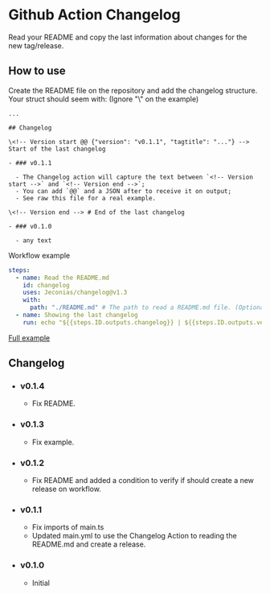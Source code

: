 # Github Action Changelog

Read your README and copy the last information about changes for the new tag/release.

## How to use

Create the README file on the repository and add the changelog structure. Your struct should seem with:
(Ignore "\\" on the example)

```
...

## Changelog

\<!-- Version start @@ {"version": "v0.1.1", "tagtitle": "..."} --> Start of the last changelog

- ### v0.1.1

  - The Changelog action will capture the text between `<!-- Version start -->` and `<!-- Version end -->`;
  - You can add `@@` and a JSON after to receive it on output;
  - See raw this file for a real example.

\<!-- Version end --> # End of the last changelog

- ### v0.1.0

  - any text

```

Workflow example

```yml
steps:
  - name: Read the README.md
    id: changelog
    uses: Jeconias/changelog@v1.3
    with:
      path: "./README.md" # The path to read a README.md file. (Optional)
  - name: Showing the last changelog
    run: echo "${{steps.ID.outputs.changelog}} | ${{steps.ID.outputs.version}}"
```

[Full example](https://github.com/Jeconias/changelog/blob/main/.github/workflows/main.yml)

## Changelog

<!-- Version start @@ {"version": "v1.4", "release": "Stable", "shouldCreateRelease": "true"} -->

- ### v0.1.4

  - Fix README.
  <!-- Version end -->

- ### v0.1.3

  - Fix example.

- ### v0.1.2

  - Fix README and added a condition to verify if should create a new release on workflow.

- ### v0.1.1

  - Fix imports of main.ts
  - Updated main.yml to use the Changelog Action to reading the README.md and create a release.

- ### v0.1.0

  - Initial

